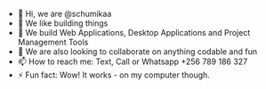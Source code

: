 - 👋 Hi, we are @schumikaa
- 👀 We like building things
- 🌱 We build Web Applications, Desktop Applications and Project Management Tools
- 💞️ We are also looking to collaborate on anything codable and fun
- 📫 How to reach me: Text, Call or Whatsapp +256 789 186 327
- ⚡ Fun fact: Wow! It works - on my computer though.

<!---
schumikaa/schumikaa is a ✨ special ✨ repository because its `README.md` (this file) appears on your GitHub profile.
You can click the Preview link to take a look at your changes.
--->
